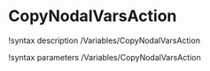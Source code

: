 <!-- MOOSE Documentation Stub: Remove this when content is added. -->

# CopyNodalVarsAction

!syntax description /Variables/CopyNodalVarsAction

!syntax parameters /Variables/CopyNodalVarsAction
